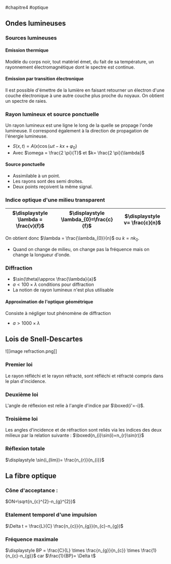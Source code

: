 #chapitre4 #optique
## Ondes lumineuses
### Sources lumineuses 
#### Emission thermique
Modèle du corps noir, tout matériel émet, du fait de sa température, un rayonnement électromagnétique dont le spectre est continue.
#### Emission par transition électronique
Il est possible d'émettre de la lumière en faisant retourner un électron d'une couche électronique à une autre couche plus proche du noyaux. On obtient un spectre de raies. 
### Rayon lumineux et source ponctuelle
Un rayon lumineux est une ligne le long de la quelle se propage l'onde lumineuse. Il correspond également à la direction de propagation de l'énergie lumineuse. 
- $S(x,t)=A(x)\cos(\omega t -kx +\varphi_{0})$ 
- Avec $\omega = \frac{2 \pi}{T}$ et $k= \frac{2 \pi}{\lambda}$
#### Source ponctuelle
- Assimilable à un point.
- Les rayons sont des semi droites.
- Deux points reçoivent la même signal.
### Indice optique d'une milieu transparent 

| $\displaystyle \lambda = \frac{v}{f}$ | $\displaystyle \lambda_{0}=\frac{c}{f}$ | $\displaystyle v= \frac{c}{n}$ |
| ------------------------------------- | --------------------------------------- | ------------------------------ |
On obtient donc $\lambda = \frac{\lambda_{0}}{n}$ ou $k=nk_{0}$.
- Quand on change de milieu, on change pas la fréquence mais on change la longueur d'onde.
### Diffraction 
- $\sin(\theta)\approx \frac{\lambda}{a}$ 
- $a < 100 \times \lambda$ conditions pour diffraction 
- La notion de rayon lumineux n'est plus utilisable 
#### Approximation de l'optique géométrique 
Consiste à négliger tout phénomène de diffraction
- $a>1000 \times \lambda$

## Lois de Snell-Descartes
![[image refraction.png]]
### Premier loi 
Le rayon réfléchi et le rayon réfracté, sont réfléchi et réfracté compris dans le plan d'incidence. 
### Deuxième loi
L'angle de réflexion est relie à l'angle d'indice par $\boxed{i'=-i}$.
### Troisième loi
Les angles d'incidence et de réfraction sont reliés via les indices des deux milieux par la relation suivante : $\boxed{n_{i}\sin(i)=n_{r}\sin(r)}$ 
### Réflexion totale
$\displaystyle \sin(i_{lim})= \frac{n_{r}}{n_{i}}$

## La fibre optique
### Cône d'acceptance :
$ON=\sqrt{n_{c}^{2}-n_{g}^{2}}$
### Etalement temporel d'une impulsion 
$\Delta t = \frac{L}{C} \frac{n_{c}}{n_{g}}(n_{c}-n_{g})$ 
### Fréquence maximale 
$\displaystyle BP = \frac{C}{L} \times \frac{n_{g}}{n_{c}} \times \frac{1}{n_{c}-n_{g}}$      car $\frac{1}{BP}= \Delta t$  